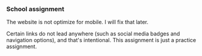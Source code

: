 ### School assignment

The website is not optimize for mobile. I will fix that later.

Certain links do not lead anywhere (such as social media badges and navigation options), and that's intentional. This assignment is just a practice assignment.
